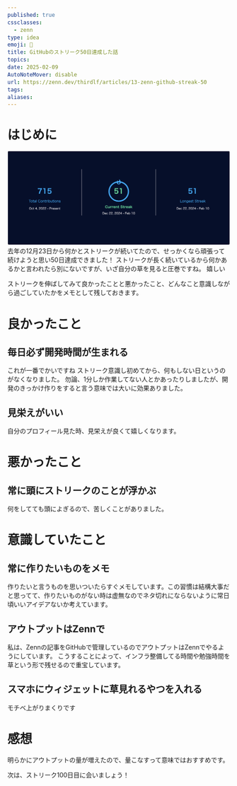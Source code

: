 ```yaml
---
published: true
cssclasses:
  - zenn
type: idea
emoji: 🌱
title: GitHubのストリーク50日達成した話
topics: 
date: 2025-02-09
AutoNoteMover: disable
url: https://zenn.dev/thirdlf/articles/13-zenn-github-streak-50
tags: 
aliases:
---
```

# はじめに
![](/images/article-13/streak.png)
去年の12月23日から何かとストリークが続いてたので、せっかくなら頑張って続けようと思い50日達成できました！
ストリークが長く続いているから何かあるかと言われたら別にないですが、いざ自分の草を見ると圧巻ですね。
嬉しい

ストリークを伸ばしてみて良かったことと悪かったこと、どんなこと意識しながら過ごしていたかをメモとして残しておきます。
# 良かったこと
## 毎日必ず開発時間が生まれる
これが一番でかいですね
ストリーク意識し初めてから、何もしない日というのがなくなりました。
勿論、1分しか作業してない人とかあったりしましたが、開発のきっかけ作りをすると言う意味では大いに効果ありました。
## 見栄えがいい
自分のプロフィール見た時、見栄えが良くて嬉しくなります。

# 悪かったこと
## 常に頭にストリークのことが浮かぶ
何をしてても頭によぎるので、苦しくことがありました。

# 意識していたこと
## 常に作りたいものをメモ
作りたいと言うものを思いついたらすぐメモしています。この習慣は結構大事だと思ってて、作りたいものがない時は虚無なのでネタ切れにならないように常日頃いいアイデアないか考えています。

## アウトプットはZennで
私は、Zennの記事をGitHubで管理しているのでアウトプットはZennでやるようにしています。
こうすることによって、インフラ整備してる時間や勉強時間を草という形で残せるので重宝しています。


## スマホにウィジェットに草見れるやつを入れる
モチベ上がりまくりです

# 感想
明らかにアウトプットの量が増えたので、量こなすって意味ではおすすめです。

次は、ストリーク100日目に会いましょう！